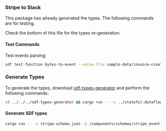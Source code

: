 ### Stripe to Slack

This package has already generated the types. The following commands are for testing. 

Check the bottom of this file for the types re-generation.

#### Test Commands

Test events parsing:

```bash
sdf test function bytes-to-event --value-file sample-data/invoice-created.json
```

### Generate Types

To generate the types, download [sdf-types-generator](http://github.com/infinyon/sdf-types-generator) and perform the following commands:

```bash
cd ../../../sdf-types-generator && cargo run -- -s ../stateful-dataflow-demos/packages/stripe/stripe-schema.json -k /components/schemas/stripe_event > ../stateful-dataflow-demos/packages/stripe/types.yaml && cd ../stateful-dataflow-demos/packages/stripe
```

#### Generate SDF types

```bash
cargo run -- -s stripe-schema.json -k /components/schemas/stripe_event
```
